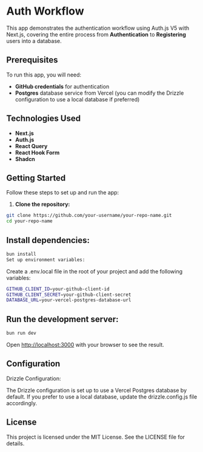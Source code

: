 # Auth Workflow

This app demonstrates the authentication workflow using Auth.js V5 with Next.js, covering the entire process from **Authentication** to **Registering** users into a database.

## Prerequisites

To run this app, you will need:

- **GitHub credentials** for authentication
- **Postgres** database service from Vercel (you can modify the Drizzle configuration to use a local database if preferred)

## Technologies Used

- **Next.js**
- **Auth.js**
- **React Query**
- **React Hook Form**
- **Shadcn**

## Getting Started

Follow these steps to set up and run the app:

1. **Clone the repository:**

```bash
git clone https://github.com/your-username/your-repo-name.git
cd your-repo-name
```

## Install dependencies:

```bash
bun install
Set up environment variables:
```

Create a .env.local file in the root of your project and add the following variables:


```bash
GITHUB_CLIENT_ID=your-github-client-id
GITHUB_CLIENT_SECRET=your-github-client-secret
DATABASE_URL=your-vercel-postgres-database-url
```

## Run the development server:

```bash
bun run dev
```
Open [http://localhost:3000](http://localhost:3000) with your browser to see the result.

##  Configuration
Drizzle Configuration:

The Drizzle configuration is set up to use a Vercel Postgres database by default. If you prefer to use a local database, update the drizzle.config.js file accordingly.

## License
This project is licensed under the MIT License. See the LICENSE file for details.